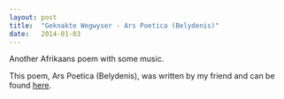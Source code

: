```yaml
---
layout: post
title:  "Geknakte Wegwyser - Ars Poetica (Belydenis)"
date:   2014-01-03
---
```


Another Afrikaans poem with some music.

<script type="text/javascript">
  var filename = "Geknakte Wegwyser - Omgedolfte Tuin - 02 -  Ars Poetica (Belydenis).mp3";
  var path = "{{ "/music/" | prepend: site.baseurl }}" + filename;
</script>

<script type="text/javascript">
  document.write('<audio src="' + path + '" preload="auto"></audio>');
  document.write('<a href="' + path + '" download="' + filename + '">download</a>');
</script>

This poem, Ars Poetica (Belydenis), was written by my friend and can be found <a href="http://mnrmuller.wordpress.com/2011/11/15/belydenis-ars-poetica/">here</a>.
